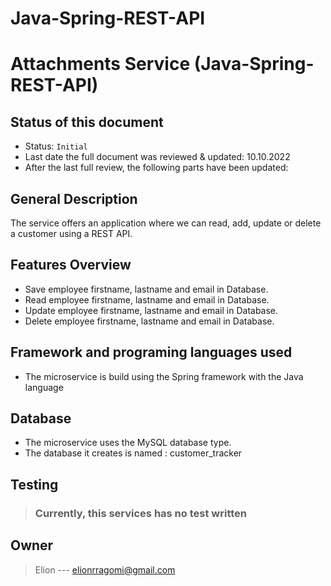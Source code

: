 # Java-Spring-REST-API

# Attachments Service (Java-Spring-REST-API)

## Status of this document

* Status: `Initial`
* Last date the full document was reviewed & updated: 10.10.2022
* After the last full review, the following parts have been updated:


## General Description

The service offers an application where we can read, add, update or delete a customer using a REST API.


## Features Overview 

* Save employee firstname, lastname and email in Database.
* Read employee firstname, lastname and email in Database.
* Update employee firstname, lastname and email in Database.
* Delete employee firstname, lastname and email in Database.


## Framework and programing languages used

* The microservice is build using the Spring framework with the Java language

## Database

* The microservice uses the MySQL database type.
* The database it creates is named : customer_tracker


## Testing

> ### Currently, this services has no test written


## Owner

> Elion --- elionrragomi@gmail.com 


